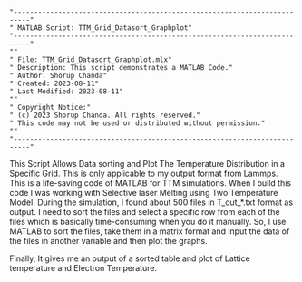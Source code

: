 
    "--------------------------------------------------------------------------"
    " MATLAB Script: TTM_Grid_Datasort_Graphplot"
    "--------------------------------------------------------------------------"
    ""
    " File: TTM_Grid_Datasort_Graphplot.mlx"
    " Description: This script demonstrates a MATLAB Code."
    " Author: Shorup Chanda"
    " Created: 2023-08-11"
    " Last Modified: 2023-08-11"
    ""
    " Copyright Notice:"
    " (c) 2023 Shorup Chanda. All rights reserved."
    " This code may not be used or distributed without permission."
    ""
    "--------------------------------------------------------------------------"
This Script Allows Data sorting and Plot The Temperature Distribution in a Specific Grid. This is only applicable to my output format from Lammps.
This is a life-saving code of MATLAB for TTM simulations.
When I build this code I was working with Selective laser Melting using Two Temperature Model.
During the simulation, I found about 500 files in T_out_*.txt format as output. 
I need to sort the files and select a specific row from each of the files which is basically time-consuming when you do it manually.
So, I use MATLAB to sort the files, take them in a matrix format and input the data of the files in another variable and then plot the graphs.

Finally, It gives me an output of a sorted table and plot of Lattice temperature and Electron Temperature. 
